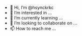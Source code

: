 - 👋 Hi, I’m @hsynckrkc
- 👀 I’m interested in ...
- 🌱 I’m currently learning ...
- 💞️ I’m looking to collaborate on ...
- 📫 How to reach me ...

<!---
hsynckrkc/hsynckrkc is a ✨ special ✨ repository because its `README.md` (this file) appears on your GitHub profile.
You can click the Preview link to take a look at your changes.
--->
